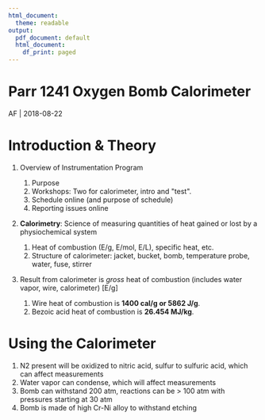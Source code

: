 ```yaml
---
html_document:
  theme: readable
output:
  pdf_document: default
  html_document:
    df_print: paged
---
```

  
  
# Parr 1241 Oxygen Bomb Calorimeter
  
AF | 2018-08-22

# Introduction & Theory

1. Overview of Instrumentation Program     
      1. Purpose
      1. Workshops: Two for calorimeter, intro and "test".
      1. Schedule online (and purpose of schedule)
      1. Reporting issues online

1. **Calorimetry**: Science of measuring quantities of heat gained or lost by a physiochemical system
      1. Heat of combustion (E/g, E/mol, E/L), specific heat, etc.
      1. Structure of calorimeter: jacket, bucket, bomb, temperature probe, water, fuse, stirrer

1. Result from calorimeter is *gross* heat of combustion (includes water vapor, wire, calorimeter) [E/g]
      1. Wire heat of combustion is **1400 cal/g or 5862 J/g**.
      1. Bezoic acid heat of combustion is **26.454 MJ/kg**.

# Using the Calorimeter
1. N2 present will be oxidized to nitric acid, sulfur to sulfuric acid, which can affect measurements
1. Water vapor can condense, which will affect measurements
1. Bomb can withstand 200 atm, reactions can be > 100 atm with pressures starting at 30 atm
1. Bomb is made of high Cr-Ni alloy to withstand etching
